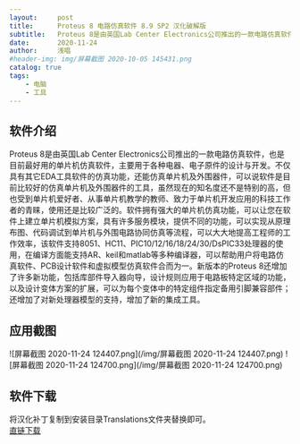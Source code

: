 ```yaml
---
layout:     post
title:      Proteus 8 电路仿真软件 8.9 SP2 汉化破解版
subtitle:   Proteus 8是由英国Lab Center Electronics公司推出的一款电路仿真软件，也是目前最好用的单片机仿真软件，主要用于各种电器、电子原件的设计与开发。
date:       2020-11-24
author:     浅唱
#header-img: img/屏幕截图 2020-10-05 145431.png
catalog: true
tags:
    - 电脑
    - 工具
---
```



## 软件介绍
Proteus 8是由英国Lab Center Electronics公司推出的一款电路仿真软件，也是目前最好用的单片机仿真软件，主要用于各种电器、电子原件的设计与开发。不仅具有其它EDA工具软件的仿真功能，还能仿真单片机及外围器件，可以说软件是目前比较好的仿真单片机及外围器件的工具，虽然现在的知名度还不是特别的高，但也受到单片机爱好者、从事单片机教学的教师、致力于单片机开发应用的科技工作者的青睐，使用还是比较广泛的。软件拥有强大的单片机仿真功能，可以让您在软件上建立单片机模拟方案，具有许多服务模块，提供不同的功能，可以实现从原理布图、代码调试到单片机与外围电路协同仿真等流程，可以大大地提高工程师的工作效率，该软件支持8051、HC11、PIC10/12/16/18/24/30/DsPIC33处理器的使用，在编译方面能支持AR、keil和matlab等多种编译器，可以帮助用户将电路仿真软件、PCB设计软件和虚拟模型仿真软件合而为一。新版本的Proteus 8还增加了许多新功能，包括库部件导入器向导，设计规则应用于电路板特定区域的功能，以及设计变体方案的扩展，可以为每个变体中的特定组件指定备用引脚兼容部件；还增加了对新处理器模型的支持，增加了新的集成工具。

## 应用截图
![屏幕截图 2020-11-24 124407.png](/img/屏幕截图 2020-11-24 124407.png)
![屏幕截图 2020-11-24 124700.png](/img/屏幕截图 2020-11-24 124700.png)

## 软件下载
将汉化补丁复制到安装目录Translations文件夹替换即可。  
[直链下载](http://cdn.weidown.com/202001/Proteus8_8.9_HA.7z)